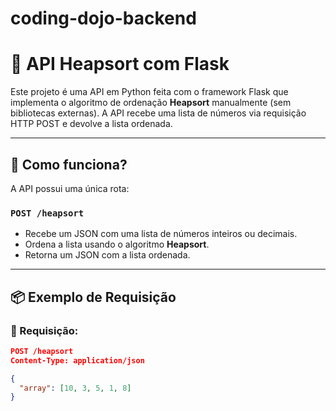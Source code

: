 # coding-dojo-backend

# 🐍 API Heapsort com Flask

Este projeto é uma API em Python feita com o framework Flask que implementa o algoritmo de ordenação **Heapsort** manualmente (sem bibliotecas externas). A API recebe uma lista de números via requisição HTTP POST e devolve a lista ordenada.

---

## 🚀 Como funciona?

A API possui uma única rota:

### `POST /heapsort`

- Recebe um JSON com uma lista de números inteiros ou decimais.
- Ordena a lista usando o algoritmo **Heapsort**.
- Retorna um JSON com a lista ordenada.

---

## 📦 Exemplo de Requisição

### 🔸 Requisição:
```json
POST /heapsort
Content-Type: application/json

{
  "array": [10, 3, 5, 1, 8]
}
